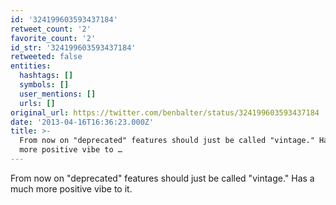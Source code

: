 ```yaml
---
id: '324199603593437184'
retweet_count: '2'
favorite_count: '2'
id_str: '324199603593437184'
retweeted: false
entities:
  hashtags: []
  symbols: []
  user_mentions: []
  urls: []
original_url: https://twitter.com/benbalter/status/324199603593437184
date: '2013-04-16T16:36:23.000Z'
title: >-
  From now on "deprecated" features should just be called "vintage." Has a much
  more positive vibe to …
---
```


From now on "deprecated" features should just be called "vintage." Has a much more positive vibe to it.